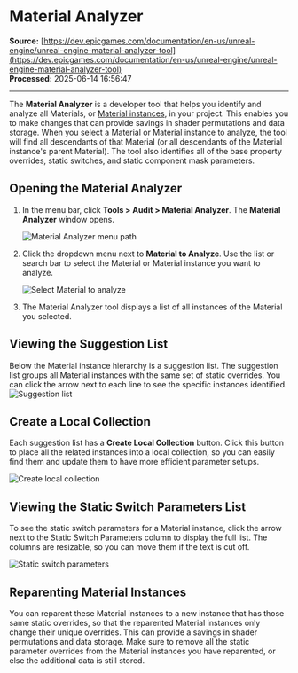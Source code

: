 # Material Analyzer

**Source:** [https://dev.epicgames.com/documentation/en-us/unreal-engine/unreal-engine-material-analyzer-tool](https://dev.epicgames.com/documentation/en-us/unreal-engine/unreal-engine-material-analyzer-tool)  
**Processed:** 2025-06-14 16:56:47

---

The **Material Analyzer** is a developer tool that helps you identify and analyze all Materials, or [Material instances](/documentation/en-us/unreal-engine/instanced-materials-in-unreal-engine), in your project. This enables you to make changes that can provide savings in shader permutations and data storage. When you select a Material or Material instance to analyze, the tool will find all descendants of that Material (or all descendants of the Material instance's parent Material). The tool also identifies all of the base property overrides, static switches, and static component mask parameters.

## Opening the Material Analyzer

1.  In the menu bar, click **Tools > Audit > Material Analyzer**. The **Material Analyzer** window opens.
    
    ![Material Analyzer menu path](https://d1iv7db44yhgxn.cloudfront.net/documentation/images/afa17c04-951b-4e18-9c9b-a0f8bdb08058/material-analyzer-menu.png)
2.  Click the dropdown menu next to **Material to Analyze**. Use the list or search bar to select the Material or Material instance you want to analyze.
    
    ![Select Material to analyze](https://d1iv7db44yhgxn.cloudfront.net/documentation/images/1c89aa2e-a046-4b84-8867-7c25b1362c3a/select-material-to-analyze.png)
3.  The Material Analyzer tool displays a list of all instances of the Material you selected.
    

## Viewing the Suggestion List

Below the Material instance hierarchy is a suggestion list. The suggestion list groups all Material instances with the same set of static overrides. You can click the arrow next to each line to see the specific instances identified.  
![Suggestion list](https://d1iv7db44yhgxn.cloudfront.net/documentation/images/3ab14050-6d61-4246-b26d-614fdd11c211/suggestion-list.png)

## Create a Local Collection

Each suggestion list has a **Create Local Collection** button. Click this button to place all the related instances into a local collection, so you can easily find them and update them to have more efficient parameter setups.

![Create local collection](https://d1iv7db44yhgxn.cloudfront.net/documentation/images/e4d2c7db-8ac2-4ecf-aff9-19210bdcd1ba/create-local-collection.png)

## Viewing the Static Switch Parameters List

To see the static switch parameters for a Material instance, click the arrow next to the Static Switch Parameters column to display the full list. The columns are resizable, so you can move them if the text is cut off.

![Static switch parameters](https://d1iv7db44yhgxn.cloudfront.net/documentation/images/7c135a9a-9e8d-42c0-abe6-a157b59543a6/static-switch-parameters.png)

## Reparenting Material Instances

You can reparent these Material instances to a new instance that has those same static overrides, so that the reparented Material instances only change their unique overrides. This can provide a savings in shader permutations and data storage. Make sure to remove all the static parameter overrides from the Material instances you have reparented, or else the additional data is still stored.